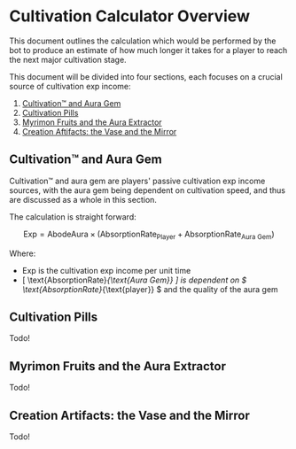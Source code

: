 # Cultivation Calculator Overview

This document outlines the calculation which would be performed by the bot to produce an estimate of how much longer it takes for a player to reach the next major cultivation stage.

This document will be divided into four sections, each focuses on a crucial source of cultivation exp income:
1. [Cultivation™ and Aura Gem](#cultivation-and-aura-gem)
2. [Cultivation Pills](#cultivation-pills)
3. [Myrimon Fruits and the Aura Extractor](#myrimon-fruits-and-the-aura-extractor)
4. [Creation Aftifacts: the Vase and the Mirror](#creation-artifacts-the-vase-and-the-mirror)

## Cultivation™ and Aura Gem

Cultivation™ and aura gem are players' passive cultivation exp income sources, with the aura gem being dependent on cultivation speed, and thus are discussed as a whole in this section. 

The calculation is straight forward:

$$\text{Exp} = \text{AbodeAura} \times (\text{AbsorptionRate}_{\text{Player}} + \text{AbsorptionRate}_{\text{Aura Gem}})$$

Where:
- $\text{Exp}$ is the cultivation exp income per unit time
- \[ \text{AbsorptionRate}_{\text{Aura Gem}} \]  is dependent on $ \text{AbsorptionRate}_{\text{player}} $ and the quality of the aura gem

## Cultivation Pills

Todo!

## Myrimon Fruits and the Aura Extractor

Todo!

## Creation Artifacts: the Vase and the Mirror

Todo!